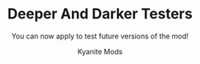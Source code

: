 ---
layout: post
title:  "Deeper And Darker Testers"
subtitle: "You can now apply to test future versions of the mod!"
permalink: /post/deeper-and-darker-testers

author-image: /assets/logo.png
author: "Kyanite Mods"

header-image: /assets/post-images/deeper_and_darker_testers.png

main-text: |
  Hello, everyone!
  
  As you may have seen in our [Discord server](https://discord.gg/GDNRd5yvxa), you can now apply to become a tester!
  
  By becoming a tester, you can help us by looking for bugs in future updates. You can apply to become a tester in [this Google Docs form](https://forms.gle/3iMpuSvnsmuepAyy8). You should also be aware that not everyone will be picked.

  Have a nice day! (Or evening, depending on your region.)
---